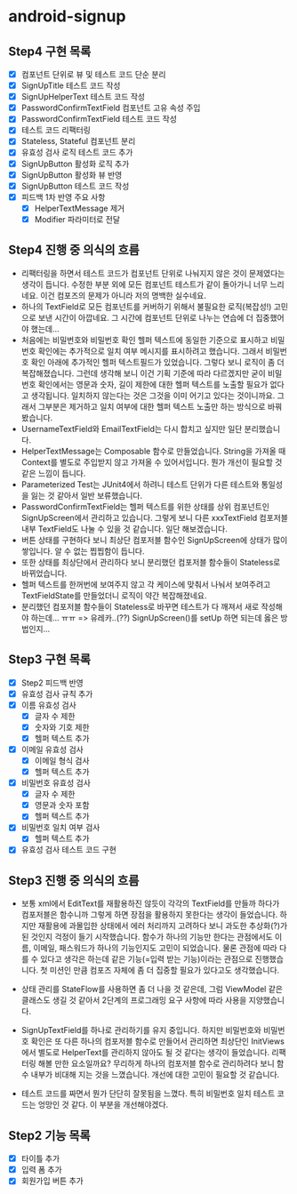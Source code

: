 # android-signup

## Step4 구현 목록

- [x] 컴포넌트 단위로 뷰 및 테스트 코드 단순 분리
- [x] SignUpTitle 테스트 코드 작성
- [x] SignUpHelperText 테스트 코드 작성
- [x] PasswordConfirmTextField 컴포넌트 고유 속성 주입
- [x] PasswordConfirmTextField 테스트 코드 작성
- [x] 테스트 코드 리팩터링
- [x] Stateless, Stateful 컴포넌트 분리
- [x] 유효성 검사 로직 테스트 코드 추가
- [x] SignUpButton 활성화 로직 추가
- [x] SignUpButton 활성화 뷰 반영
- [x] SignUpButton 테스트 코드 작성
- [x] 피드백 1차 반영 주요 사항
  - [x] HelperTextMessage 제거
  - [x] Modifier 파라미터로 전달

## Step4 진행 중 의식의 흐름

- 리팩터링을 하면서 테스트 코드가 컴포넌트 단위로 나눠지지 않은 것이 문제였다는 생각이 듭니다. 수정한 부분 외에 모든 컴포넌트 테스트가 같이 돌아가니 너무 느리네요. 이건
  컴포즈의 문제가 아니라 저의 명백한 실수네요.
- 하나의 TextField로 모든 컴포넌트를 커버하기 위해서 불필요한 로직(복잡성!) 고민으로 보낸 시간이 아깝네요. 그 시간에 컴포넌트 단위로 나누는 연습에 더 집중했어야
  했는데...
- 처음에는 비밀번호와 비밀번호 확인 헬퍼 텍스트에 동일한 기준으로 표시하고 비밀번호 확인에는 추가적으로 일치 여부 메시지를 표시하려고 했습니다. 그래서 비밀번호 확인 아래에
  추가적인 헬퍼 텍스트필드가 있었습니다. 그렇다 보니 로직이 좀 더 복잡해졌습니다. 그런데 생각해 보니 이건 기획 기준에 따라 다르겠지만 굳이 비밀번호 확인에서는 영문과 숫자,
  길이 제한에 대한 헬퍼 텍스트를 노출할 필요가 없다고 생각됩니다. 일치하지 않는다는 것은 그것을 이미 어기고 있다는 것이니까요. 그래서 그부분은 제거하고 일치 여부에 대한 헬퍼
  텍스트 노출만 하는 방식으로 바꿔봤습니다.
- UsernameTextField와 EmailTextField는 다시 합치고 싶지만 일단 분리했습니다.
- HelperTextMessage는 Composable 함수로 만들었습니다. String을 가져올 때 Context를 별도로 주입받지 않고 가져올 수 있어서입니다. 뭔가 개선이
  필요할 것 같은 느낌이 듭니다.
- Parameterized Test는 JUnit4에서 하려니 테스트 단위가 다른 테스트와 통일성을 잃는 것 같아서 일반 보류했습니다.
- PasswordConfirmTextField는 헬퍼 텍스트를 위한 상태를 상위 컴포넌트인 SignUpScreen에서 관리하고 있습니다. 그렇게 보니 다른 xxxTextField
  컴포저블 내부 TextField도 나눌 수 있을 것 같습니다. 일단 해보겠습니다.
- 버튼 상태를 구현하다 보니 최상단 컴포저블 함수인 SignUpScreen에 상태가 많이 쌓입니다. 알 수 없는 찝찝함이 듭니다.
- 또한 상태를 최상단에서 관리하다 보니 분리했던 컴포저블 함수들이 Stateless로 바뀌었습니다.
- 헬퍼 텍스트를 한꺼번에 보여주지 않고 각 케이스에 맞춰서 나눠서 보여주려고 TextFieldState를 만들었더니 로직이 약간 복잡해졌네요.
- 분리했던 컴포저블 함수들이 Stateless로 바꾸면 테스트가 다 깨져서 새로 작성해야 하는데... ㅠㅠ => 유레카..(??) SignUpScreen()를 setUp 하면
  되는데 옳은 방법인지...

## Step3 구현 목록

- [x] Step2 피드백 반영
- [x] 유효성 검사 규칙 추가
- [x] 이름 유효성 검사
    - [x] 글자 수 제한
    - [x] 숫자와 기호 제한
    - [x] 헬퍼 텍스트 추가
- [x] 이메일 유효성 검사
    - [x] 이메일 형식 검사
    - [x] 헬퍼 텍스트 추가
- [x] 비밀번호 유효성 검사
    - [x] 글자 수 제한
    - [x] 영문과 숫자 포함
    - [x] 헬퍼 텍스트 추가
- [x] 비밀번호 일치 여부 검사
    - [x] 헬퍼 텍스트 추가
- [x] 유효성 검사 테스트 코드 구현

## Step3 진행 중 의식의 흐름

- 보통 xml에서 EditText를 재활용하진 않듯이 각각의 TextField를 만들까 하다가 컴포저블은 함수니까 그렇게 하면 장점을 활용하지 못한다는 생각이 들었습니다. 하지만
  재활용에 과몰입한 상태에서 에러 처리까지 고려하다 보니 과도한 추상화(?)가 된 것인지 걱정이 들기 시작했습니다.
  함수가 하나의 기능만 한다는 관점에서도 이름, 이메일, 패스워드가 하나의 기능인지도 고민이 되었습니다. 물론 관점에 따라 다를 수 있다고 생각은 하는데 같은 기능(=입력 받는
  기능)이라는 관점으로 진행했습니다. 첫 미션인 만큼 컴포즈 자체에 좀 더 집중할 필요가 있다고도 생각했습니다.

- 상태 관리를 StateFlow를 사용하면 좀 더 나을 것 같은데, 그럼 ViewModel 같은 클래스도 생길 것 같아서 2단계의 프로그래밍 요구 사항에 따라 사용을
  지양했습니다.

- SignUpTextField를 하나로 관리하기를 유지 중입니다. 하지만 비밀번호와 비밀번호 확인은 또 다른 하나의 컴포저블 함수로 만들어서 관리하면 최상단인
  InitViews에서 별도로 HelperText를 관리하지 않아도 될 것 같다는 생각이 들었습니다.
  리팩터링 해볼 만한 요소일까요? 무리하게 하나의 컴포저블 함수로 관리하려다 보니 함수 내부가 비대해 지는 것을 느꼈습니다. 개선에 대한 고민이 필요할 것 같습니다.
- 테스트 코드를 짜면서 뭔가 단단히 잘못됨을 느꼈다. 특히 비밀번호 일치 테스트 코드는 엉망인 것 같다. 이 부분을 개선해야겠다.

## Step2 기능 목록

- [x] 타이틀 추가
- [x] 입력 폼 추가
- [x] 회원가입 버튼 추가